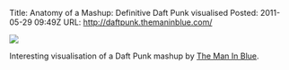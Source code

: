 Title: Anatomy of a Mashup: Definitive Daft Punk visualised
Posted: 2011-05-29 09:49Z 
URL: http://daftpunk.themaninblue.com/

![](http://static.paulboxley.com.s3.amazonaws.com/daftpunkmashup.png)

Interesting visualisation of a Daft Punk mashup by [The Man In Blue](http://themaninblue.com/writing/perspective/2011/05/12/).